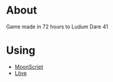 # About
Game made in 72 hours to Ludum Dare 41

# Using
- [MoonScript](https://moonscript.org)
- [Löve](https://love2d.org/)
